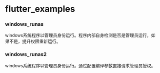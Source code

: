 # flutter_examples  
### windows_runas  
windows系统程序以管理员身份运行。程序内部自身检测是否是管理员运行，如果不是，提升权限重新运行。    
### windows_runas2  
windows系统程序以管理员身份运行。通过配置编译参数直接请求管理员授权。    